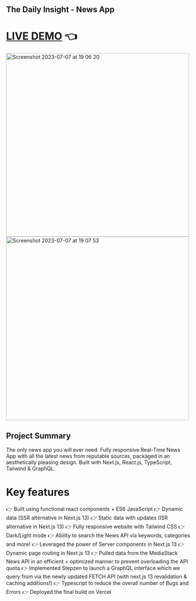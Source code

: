 ## The Daily Insight - News App

# [LIVE DEMO](https://news-app-wine-two.vercel.app) :point_left:

<img width="500" alt="Screenshot 2023-07-07 at 19 06 20" src="https://github.com/shivsgkashyap/news-app/assets/89941894/ab0ed9d9-d654-4802-ac2e-033cd1473f34">
<img width="500" alt="Screenshot 2023-07-07 at 19 07 53" src="https://github.com/shivsgkashyap/news-app/assets/89941894/6bcc81d6-d8a1-43fc-a1fa-dcb22eb3cd52">


## Project Summary
The only news app you will ever need. Fully responsive Real-Time News App with all the latest news from reputable sources, packaged in an aesthetically pleasing design. Built with Next.js, React.js, TypeScript, Tailwind & GraphQL.

# Key features
👉 Built using functional react components + ES6 JavaScript
👉 Dynamic data (SSR alternative in Next.js 13)
👉 Static data with updates (ISR alternative in Next.js 13)
👉 Fully responsive website with Tailwind CSS
👉 Dark/Light mode 
👉 Ability to search the News API via keywords, categories and more!
👉 Leveraged the power of Server components in Next.js 13
👉 Dynamic page routing in Next.js 13
👉 Pulled data from the MediaStack News API in an efficient + optimized manner to prevent overloading the API quota
👉 Implemented Stepzen to launch a GraphQL interface which we query from via the newly updated FETCH API (with next.js 13 revalidation & caching additions!)
👉 Typescript to reduce the overall number of Bugs and Errors
👉 Deployed the final build on Vercel
